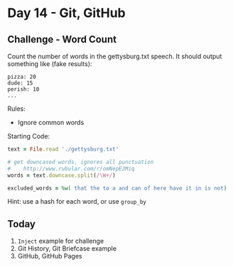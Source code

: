 # Day 14 - Git, GitHub

## Challenge - Word Count

Count the number of words in the gettysburg.txt speech. It should output
something like (fake results):

```
pizza: 20
dude: 15
perish: 10
...
```

Rules:

* Ignore common words

Starting Code:

```ruby
text = File.read './gettysburg.txt'

# get downcased words, ignores all punctuation
#    http://www.rubular.com/r/omNepEJMiq
words = text.downcase.split(/\W+/)

excluded_words = %w( that the to a and can of here have it in is not)
```

Hint: use a hash for each word, or use `group_by`


## Today

1. `Inject` example for challenge
2. Git History, Git Briefcase example
3. GitHub, GitHub Pages
